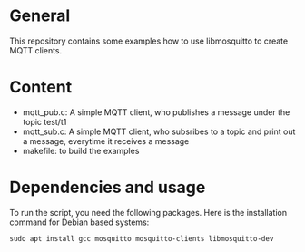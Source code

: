 # General

This repository contains some examples how to use libmosquitto to create MQTT clients.

# Content 

- mqtt_pub.c: A simple MQTT client, who publishes a message under the topic test/t1
- mqtt_sub.c: A simple MQTT client, who subsribes to a topic and print out a message, everytime it receives a message
- makefile: to build the examples

# Dependencies and usage

To run the script, you need the following packages. Here is the installation command for Debian based systems:

~~~~~
sudo apt install gcc mosquitto mosquitto-clients libmosquitto-dev
~~~~~
